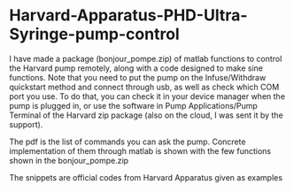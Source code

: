 # Harvard-Apparatus-PHD-Ultra-Syringe-pump-control

I have made a package (bonjour_pompe.zip) of matlab functions to control the Harvard pump remotely, along with a code designed to make sine functions. Note that you need to put the pump on the Infuse/Withdraw quickstart method and connect through usb, as well as check which COM port you use. To do that, you can check it in your device manager when the pump is plugged in, or use the software in Pump Applications/Pump Terminal of the Harvard zip package (also on the cloud, I was sent it by the support).

The pdf is the list of commands you can ask the pump. Concrete implementation of them through matlab is shown with the few functions shown in the bonjour_pompe.zip

The snippets are official codes from Harvard Apparatus given as examples
